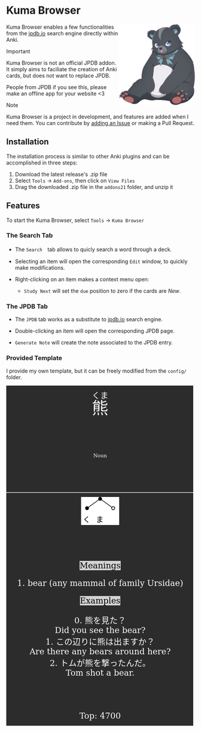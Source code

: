 # Kuma Browser

<picture>
  <source media="(prefers-color-scheme: dark)" srcset="./resources/white.png">
  <source media="(prefers-color-scheme: light)" srcset="./resources/black.png">
  <img alt="Shows an illustrated sun in light mode and a moon with stars in dark mode." src="./resources/black.png" align="right" width="40%">
</picture>

Kuma Browser enables a few functionalities from the [jpdb.io](jpdb.io) search engine directly within Anki.

> [!IMPORTANT]
> Kuma Browser is not an official JPDB addon. It simply aims to faciliate the creation of Anki cards, but does not want to replace JPDB. 
> 
> People from JPDB if you see this, please make an offline app for your website <3

> [!NOTE]
> Kuma Browser is a project in development, and features are added when I need them. 
> You can contribute by [adding an Issue](https://github.com/Raffaelbdl/kuma-browser/issues/new) or making a Pull Request.

## Installation
The installation process is similar to other Anki plugins and can be accomplished in three steps:

1) Download the latest release's .zip file
2) Select `Tools` → `Add-ons`, then click on `View Files`
3) Drag the downloaded .zip file in the `addons21` folder, and unzip it

## Features
To start the Kuma Browser, select `Tools` → `Kuma Browser`

### The Search Tab

- The `Search`　tab allows to quicly search a word through a deck.

- Selecting an item will open the corresponding `Edit` window, to quickly make modifications.

- Right-clicking on an item makes a context menu open:
  - `Study Next` will set the `due` position to zero if the cards are *New*.
  
### The JPDB Tab

- The `JPDB` tab works as a substitute to [jpdb.io](jpdb.io) search engine.

- Double-clicking an item will open the corresponding JPDB page.

- `Generate Note` will create the note associated to the JPDB entry.

### Provided Template

I provide my own template, but it can be freely modified from the `config/` folder.

![kuma](./resources/kuma.png)